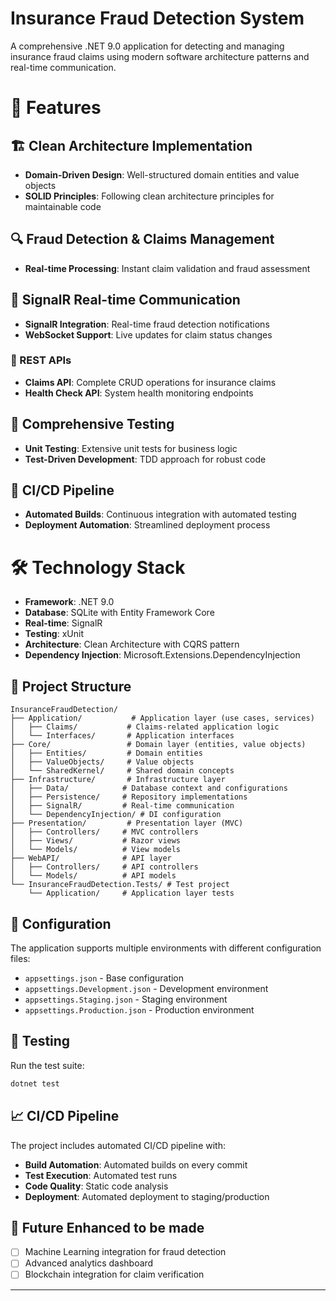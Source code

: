 # Insurance Fraud Detection System

A comprehensive .NET 9.0 application for detecting and managing insurance fraud claims using modern software architecture patterns and real-time communication.

# 🚀 Features

## 🏗️ Clean Architecture Implementation
- **Domain-Driven Design**: Well-structured domain entities and value objects
- **SOLID Principles**: Following clean architecture principles for maintainable code

## 🔍 Fraud Detection & Claims Management
- **Real-time Processing**: Instant claim validation and fraud assessment


## 📡 SignalR Real-time Communication
- **SignalR Integration**: Real-time fraud detection notifications
- **WebSocket Support**: Live updates for claim status changes 

### 🔌 REST APIs
- **Claims API**: Complete CRUD operations for insurance claims
- **Health Check API**: System health monitoring endpoints

## 🧪 Comprehensive Testing
- **Unit Testing**: Extensive unit tests for business logic
- **Test-Driven Development**: TDD approach for robust code

## 🔄 CI/CD Pipeline
- **Automated Builds**: Continuous integration with automated testing
- **Deployment Automation**: Streamlined deployment process



# 🛠️ Technology Stack

- **Framework**: .NET 9.0
- **Database**: SQLite with Entity Framework Core
- **Real-time**: SignalR
- **Testing**: xUnit
- **Architecture**: Clean Architecture with CQRS pattern
- **Dependency Injection**: Microsoft.Extensions.DependencyInjection

## 📁 Project Structure

```
InsuranceFraudDetection/
├── Application/           # Application layer (use cases, services)
│   ├── Claims/           # Claims-related application logic
│   └── Interfaces/       # Application interfaces
├── Core/                 # Domain layer (entities, value objects)
│   ├── Entities/         # Domain entities
│   ├── ValueObjects/     # Value objects
│   └── SharedKernel/     # Shared domain concepts
├── Infrastructure/       # Infrastructure layer
│   ├── Data/            # Database context and configurations
│   ├── Persistence/     # Repository implementations
│   ├── SignalR/         # Real-time communication
│   └── DependencyInjection/ # DI configuration
├── Presentation/         # Presentation layer (MVC)
│   ├── Controllers/     # MVC controllers
│   ├── Views/           # Razor views
│   └── Models/          # View models
├── WebAPI/              # API layer
│   ├── Controllers/     # API controllers
│   └── Models/          # API models
└── InsuranceFraudDetection.Tests/ # Test project
    └── Application/     # Application layer tests
```
  
 
## 🔧 Configuration

The application supports multiple environments with different configuration files:
- `appsettings.json` - Base configuration
- `appsettings.Development.json` - Development environment
- `appsettings.Staging.json` - Staging environment
- `appsettings.Production.json` - Production environment

## 🧪 Testing

Run the test suite:
```bash
dotnet test
```
 
## 📈 CI/CD Pipeline

The project includes automated CI/CD pipeline with:
- **Build Automation**: Automated builds on every commit
- **Test Execution**: Automated test runs
- **Code Quality**: Static code analysis
- **Deployment**: Automated deployment to staging/production
  

## 🔮 Future Enhanced to be made

- [ ] Machine Learning integration for fraud detection 
- [ ] Advanced analytics dashboard
- [ ] Blockchain integration for claim verification

--- 

